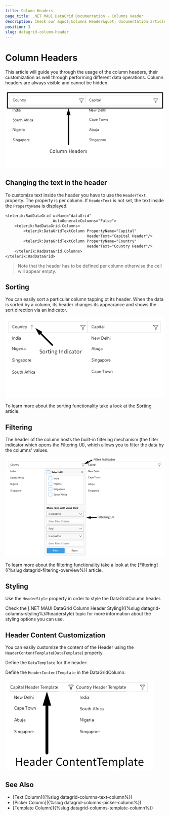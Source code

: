 ```yaml
---
title: Column Headers
page_title: .NET MAUI DataGrid Documentation - Columns Header
description: Check our &quot;Columns Header&quot; documentation article for Telerik DataGrid for .NET MAUI.
position: 3
slug: datagrid-column-header
---
```



# Column Headers

This article will guide you through the usage of the column headers, their customization as well through performing different data operations. Column headers are always visible and cannot be hidden.

![DataGrid Column Header](../images/column-header.png)

## Changing the text in the header

To customize text inside the header you have to use the `HeaderText` property. The property is per column. If `HeaderText` is not set, the text inside the `PropertyName` is displayed.

```XAML
<telerik:RadDataGrid x:Name="dataGrid" 
					 AutoGenerateColumns="False">
	<telerik:RadDataGrid.Columns>
		<telerik:DataGridTextColumn PropertyName="Capital" 
									HeaderText="Capital Header"/>
		<telerik:DataGridTextColumn PropertyName="Country" 
									HeaderText="Country Header"/>
	</telerik:RadDataGrid.Columns>
</telerik:RadDataGrid>
```

> Note that the header has to be defined per column otherwise the cell will appear empty.

## Sorting

You can easily sort a particular column tapping ot its header. When the data is sorted by a column, its header changes its appearance and shows the sort direction via an indicator.

![.NET MAUI DataGrid Column Header Sorting indicator](../images/column-header-sorting.png)

To learn more about the sorting functionality take a look at the [Sorting]({%datagrid-sorting-overview%}) article.

## Filtering

The header of the column hosts the built-in filtering mechanism (the filter indicator which opens the Filtering UI), which allows you to filter the data by the columns' values.

![.NET MAUI DataGrid Column Header filter indicator](../images/column-header-filtering.png)

To learn more about the filtering functionality take a look at the [Filtering]({%slug datagrid-filtering-overview%}) article.

## Styling 

Use the `HeaderStyle` property in order to style the DataGridColumn header.

Check the [.NET MAUI DataGrid Column Header Styling]({%slug datagrid-columns-styling%}#headerstyle) topic for more information about the styling options you can use. 

## Header Content Customization

You can easily customize the content of the Header using the `HeaderContentTemplate`(`DataTemplate`) property.

Define the `DataTemplate` for the header:

<snippet id='datagrid-headercontenttemplate-datatemplate' />

Define the `HeaderContentTemplate` in the DataGridColumn:

<snippet id='datagrid-headerfootercontenttemplate' />

![.NET MAUI DataGrid Column Header Template](../images/header-content-template.png)

## See Also

- [Text Column]({%slug datagrid-columns-text-column%})
- [Picker Column]({%slug datagrid-columns-picker-column%})
- [Template Column]({%slug datagrid-columns-template-column%})
